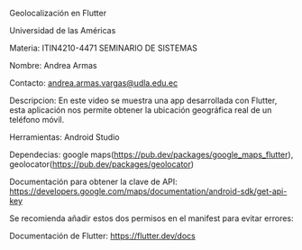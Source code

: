 Geolocalización en Flutter

Universidad de las Américas

Materia: ITIN4210-4471 SEMINARIO DE SISTEMAS

Nombre: Andrea Armas

Contacto: andrea.armas.vargas@udla.edu.ec

Descripcion: En este video se muestra una app desarrollada con Flutter, esta aplicación nos permite obtener la ubicación geográfica real de un teléfono móvil.

Herramientas: Android Studio

Dependecias: google maps(https://pub.dev/packages/google_maps_flutter), geolocator(https://pub.dev/packages/geolocator)

Documentación para obtener la clave de API: https://developers.google.com/maps/documentation/android-sdk/get-api-key

Se recomienda añadir estos dos permisos en el manifest para evitar errores:  
<uses-permission android:name="android.permission.ACCESS_COARSE_LOCATION" /> 
<uses-permission android:name="android.permission.ACCESS_FINE_LOCATION" />

Documentación de Flutter: https://flutter.dev/docs
